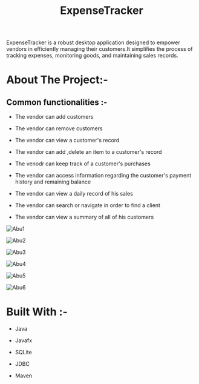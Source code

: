 
<h1> <p align="center"> ExpenseTracker </p></h1>
<br>

ExpenseTracker is a robust desktop application designed to empower vendors in efficiently managing their customers.It simplifies the process of tracking expenses, monitoring goods, and maintaining sales records.

# About The  Project:-

## Common functionalities :-

- The vendor can add customers

- The vendor can remove customers

- The vendor can view a customer's record

- The vendor can add ,delete an item to a customer's record

- The venodr can keep track of  a customer's purchases

- The vendor can access information regarding the customer's payment history and remaining balance

- The vendor can view a daily record of his sales

- The vendor can search or navigate in order to find a client

- The vendor can view a summary of all of his customers


![Abu1](https://github.com/EtzioEjjo/ExpenseTracker/assets/59229723/b39ef65d-d342-49dd-bbab-04b792fe6387)


![Abu2](https://github.com/EtzioEjjo/ExpenseTracker/assets/59229723/c5965d04-4251-439d-8baa-078eacc76119)


![Abu3](https://github.com/EtzioEjjo/ExpenseTracker/assets/59229723/9a349b46-f634-4086-8b70-29d5795e2622)


![Abu4](https://github.com/EtzioEjjo/ExpenseTracker/assets/59229723/6ba337dd-39a2-48c3-9bf3-0678e4bfcdaa)


![Abu5](https://github.com/EtzioEjjo/ExpenseTracker/assets/59229723/c75a4d57-d628-46cb-8ba4-901bcab9f777)


![Abu6](https://github.com/EtzioEjjo/ExpenseTracker/assets/59229723/f01fd717-6bd5-4eb0-a82d-8638e9c102b4)






# Built With :-

- Java

- Javafx

- SQLite

- JDBC

- Maven



